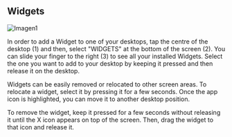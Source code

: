 ## Widgets

![Imagen1](http://static.energysistem.com/images/manuals/42436/58d2acfc72365.jpg)

In order to add a Widget to one of your desktops, tap the centre of the desktop (1) and then, select "WIDGETS" at the bottom of the screen (2). You can slide your finger to the right (3) to see all your installed Widgets. Select the one you want to add to your desktop by keeping it pressed and then release it on the desktop.

Widgets can be easily removed or relocated to other screen areas. To relocate a widget, select it by pressing it for a few seconds. Once the app icon is highlighted, you can move it to another desktop position.

To remove the widget, keep it pressed for a few seconds without releasing it until the X icon appears on top of the screen. Then, drag the widget to that icon and release it.
